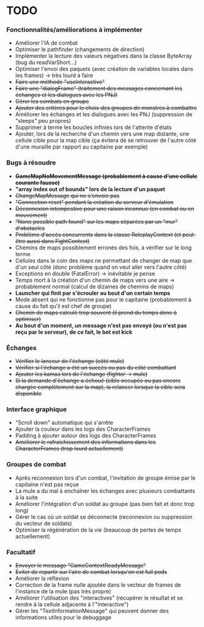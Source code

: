 # TODO

### Fonctionnalités/améliorations à implémenter ###

* Améliorer l'IA de combat
* Optimiser le pathfinder (changements de direction)
* Implémenter la lecture des valeurs négatives dans la classe ByteArray (bug du readVarShort...)
* Optimiser l'envoi des paquets (avec création de variables locales dans les frames) -> très lourd à faire
* ~~Faire une méthode "useInteractive"~~
* ~~Faire une "dialogFrame" (traitement des messages concernant les échanges et les dialogues avec les PNJ)~~
* ~~Gérer les combats en groupe~~
* ~~Ajouter des critères pour le choix des groupes de monstres à combattre~~
* Améliorer les échanges et les dialogues avec les PNJ (suppression de "sleeps" peu propres)
* Supprimer à terme les boucles infinies lors de l'attente d'états
* Ajouter, lors de la recherche d'un chemin vers une map distante, une cellule cible pour la map cible (ça évitera de se retrouver de l'autre côté d'une muraille par rapport au capitaine par exemple)

### Bugs à résoudre ###

* ~~**GameMapNoMovementMessage (probablement à cause d'une cellule courante fausse)**~~
* **"array index out of bounds" lors de la lecture d'un paquet**
* ~~ChangeMapMessage qui ne s'envoie pas~~
* ~~"Connection reset" pendant la création du serveur d'émulation~~
* ~~Déconnexion intempestive pour une raison inconnue (en combat ou en mouvement)~~
* ~~"None possible path found" sur les maps séparées par un "mur" d'obstacles~~
* ~~Problème d'accès concurrents dans la classe RoleplayContext (et peut-être aussi dans FightContext)~~
* Chemins de maps possiblement erronés des fois, à vérifier sur le long terme
* Cellules dans le coin des maps ne permettant de changer de map que d'un seul côté (donc problème quand on veut aller vers l'autre côté)
* Exceptions en double (FatalError) -> inévitable je pense
* Temps mort à la création d'un chemin de maps vers une aire -> probablement normal (calcul de dizaines de chemins de maps)
* **Launcher qui finit par s'écrouler au bout d'un certain temps**
* Mode absent qui ne fonctionne pas pour le capitaine (probablement à cause du fait qu'il est chef de groupe)
* ~~Chemin de maps calculé trop souvent (il prend du temps donc à optimiser)~~
* **Au bout d'un moment, un message n'est pas envoyé (ou n'est pas reçu par le serveur), de ce fait, le bot est kick**

### Échanges ###

* ~~Vérifier le lanceur de l'échange (côté mule)~~
* ~~Vérifier si l'échange a été un succès ou pas du côté combattant~~
* ~~Ajouter les kamas lors de l'échange (fighter -> mule)~~
* ~~Si la demande d'échange a échoué (cible occupée ou pas encore chargée complètement sur la map), la relancer lorsque la cible sera disponible~~

### Interface graphique ###

* "Scroll down" automatique qui s'arrête
* Ajouter la couleur dans les logs des CharacterFrames
* Padding à ajouter autour des logs des CharacterFrames
* ~~Améliorer le rafraichissement des informations dans les CharacterFrames (trop lourd actuellement)~~

### Groupes de combat ###

* Après reconnexion lors d'un combat, l'invitation de groupe émise par le capitaine n'est pas reçue
* La mule a du mal à enchaîner les échanges avec plusieurs combattants à la suite
* Améliorer l'intégration d'un soldat au groupe (pas bien fait et donc trop long)
* Gérer le cas où un soldat se déconnecte (reconnexion ou suppression du vecteur de soldats)
* Optimiser la régénération de la vie (beaucoup de pertes de temps actuellement)

### Facultatif ###

* ~~Envoyer le message "GameContextReadyMessage"~~
* ~~Éviter de repartir sur l'aire de combat lorsqu'on est full pods~~
* Améliorer la réflexion
* Correction de la frame nulle ajoutée dans le vecteur de frames de l'instance de la mule (pas très propre)
* Améliorer l'utilisation des "interactives" (récupérer le résultat et se rendre à la cellule adjacente à l'"interactive")
* Gérer les "TextInformationMessage" qui peuvent donner des informations utiles pour le debuggage